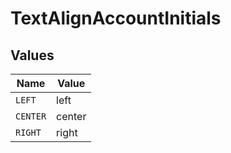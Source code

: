 # TextAlignAccountInitials


## Values

| Name     | Value    |
| -------- | -------- |
| `LEFT`   | left     |
| `CENTER` | center   |
| `RIGHT`  | right    |